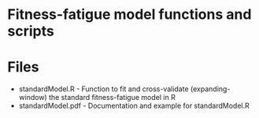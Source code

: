 # Fitness-fatigue model functions and scripts

# Files

* standardModel.R  - Function to fit and cross-validate (expanding-window) the standard fitness-fatigue model in R
* standardModel.pdf - Documentation and example for standardModel.R